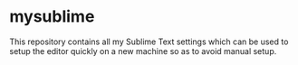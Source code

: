 # mysublime
This repository contains all my Sublime Text settings which can be used to setup the editor quickly on a new machine so as to avoid manual setup.
